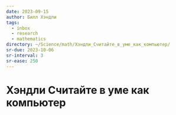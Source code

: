 ```yaml
---
date: 2023-09-15
author: Билл Хэндли
tags:
  - inbox
  - research
  - mathematics
directory: ~/Science/math/Хэндли_Считайте_в_уме_как_компьютер/
sr-due: 2023-10-06
sr-interval: 3
sr-ease: 250
---
```


# Хэндли Считайте в уме как компьютер


